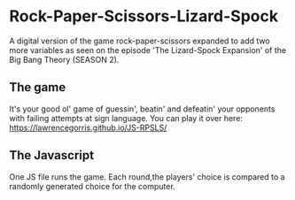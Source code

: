# Rock-Paper-Scissors-Lizard-Spock
A digital version of the game rock-paper-scissors expanded to add two more variables as seen on the episode 'The Lizard-Spock Expansion' of the Big Bang Theory (SEASON 2).

## The game
It's your good ol' game of guessin', beatin' and defeatin' your opponents with failing attempts at sign language.
You can play it over here: https://lawrencegorris.github.io/JS-RPSLS/

## The Javascript
One JS file runs the game. Each round,the players' choice is compared to a randomly generated choice for the computer. 
